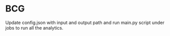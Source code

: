 # BCG

Update config.json with input and output path and run main.py script under jobs to run all the analytics.
